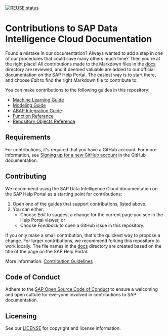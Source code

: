 [![REUSE status]()]()

# Contributions to SAP Data Intelligence Cloud Documentation

Found a mistake in our documentation? Always wanted to add a step in one of our procedures that could save many others much time? Then you're at the right place! All contributions made to the Markdown files in the [docs](docs) directory are reviewed, and if deemed valuable are added to our official documentation on the SAP Help Portal. The easiest way is to start there, and choose _Edit_ to find the right Markdown file to contribute to.

You can make contributions to the following guides in this repository:

* [Machine Learning Guide](https://help.sap.com/docs/SAP_DATA_INTELLIGENCE/5ac15e8fccb447199fda4509e813bf9f/c6ee16d6ee8a4648b07e329803bc7c59.html)
* [Modeling Guide](https://help.sap.com/docs/SAP_DATA_INTELLIGENCE/1c1341f6911f4da5a35b191b40b426c8/3659021a9c1c434cb146e9f99fcaf291.html?version=Cloud)
* [ABAP Integration Guide](https://help.sap.com/docs/SAP_DATA_INTELLIGENCE/3a65df0ce7cd40d3a61225b7d3c86703/8b287f0f0033447c8a57a1bee74cd840.html?version=Cloud)
* [Function Reference](https://help.sap.com/docs/SAP_DATA_INTELLIGENCE/fd995896a5f841c696d2b6825d39f755/d1a49cf88cd8483b8cc2a6e216094fcc.html?version=Cloud)
* [Repository Objects Reference](https://help.sap.com/docs/SAP_DATA_INTELLIGENCE/97fce0b6d93e490fadec7e7021e9016e/6529535176db4c489fa9baaa75af1b33.html?version=Cloud)


## Requirements

For contributions, it's required that you have a GitHub account. For more information, see [Signing up for a new GitHub account](https://docs.github.com/en/github/getting-started-with-github/signing-up-for-a-new-github-account) in the GitHub documentation.


## Contributing

We recommend using the SAP Data Intelligence Cloud documentation on the SAP Help Portal as a starting point for contributions:

1. Open one of the guides that support contributions, listed above.
1. You can either:
    * Choose *Edit* to suggest a change for the current page you see in the Help Portal viewer, or
    * Choose *Feedback* to open a GitHub issue in this repository.

If you only make a small contribution, that's the quickest way to propose a change. For larger contributions, we recommend forking this repository to work locally. The file names in the [docs](docs) directory are created based on the title of the page on the SAP Help Portal.

More information: [Contribution Guidelines](https://help.sap.com/products/open-documentation-initiative/contribution-guidelines/readme.html)

## Code of Conduct

Adhere to the [SAP Open Source Code of Conduct](https://github.com/SAP-docs/.github/blob/main/CODE_OF_CONDUCT.md) to ensure a welcoming and open culture for everyone involved in contributions to SAP documentation.

## Licensing

See our [LICENSE](LICENSE) for copyright and license information.










